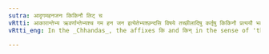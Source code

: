```yaml
---
sutra: आदृगमहनजनः किकिनौ लिट् च
vRtti: आकारान्तेभ्य ऋवर्णान्तेभ्यश्च गम हन जन इत्येतेभ्यश्छन्दसि विषये तच्छीलादिषु कर्तृषु किकिनौ प्रत्ययौ भवतः, लिड्वच्च तौ भवतः ॥
vRtti_eng: In the _Chhandas_, the affixes कि and किन् in the sense of 'the agent having such a habit &c' come after the verbs that end in long आ, or short or long ऋ, and after the verbs गम् 'to go', हन् 'to kill', and जन् 'to be produced', and these affixes operate like लिट् causing reduplication of the root.

---
```

